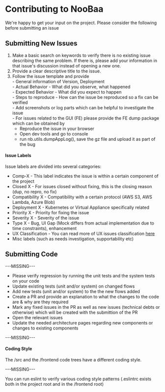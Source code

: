 Contributing to NooBaa
===========

We're happy to get your input on the project. Please consider the following before submitting an issue  


## Submitting New Issues


   1. Make a basic search on keywords to verify there is no existing issue describing the same problem. If there is, please add your information in that issue's discussion instead of opening a new one.
   2. Provide a clear descriptive title to the issue.  
   3. Follow the issue template and provide  
     - General information of Version, Deployment  
     - Actual Behavior - What did you observe, what happened  
     - Expected Behavior - What did you expect to happen  
     - Steps to reproduce - How can the issue be reproduced so a fix can be verified  
     - Add screenshots or log parts which can be helpful to investigate the issue  
     - For issues related to the GUI (FE) please provide the FE dump package which can be obtained by  
       - Reproduce the issue in your browser  
       - Open dev tools and go to console  
       - run nb.utils.dumpAppLog(), save the gz file and upload it as part of the bug  

#### Issue Labels
Issue labels are divided into several categories:  
  - Comp-X - This label indicates the issue is within a certain component of the project  
  - Closed X - For issues closed without fixing, this is the closing reason (dup, no repro, no fix)  
  - Compatibility X - Compatibility with a certain protocol (AWS S3, AWS Lambda, Azure Blob)  
  - Deployment X - Kubernetes or Virtual Appliance specifically related  
  - Priority X - Priority for fixing the issue  
  - Severity X - Severity of the issue  
  - Type X - Bug, UI Gap (Mock differs from actual implementation due to time constraints), enhancement  
  - UX Classification - You can read more of UX issues classification [here](https://github.com/noobaa/noobaa-core/wiki/UX-Issues)  
  - Misc labels (such as needs investigation, supportability etc)


## Submitting Code
---MISSING---  


- Please verify regression by running the unit tests and the system tests on your code  
- Update existing tests (unit and/or system) on changed flows  
- Add new tests (unit and/or system) to the the new flows added  
- Create a PR and provide an explanation to what the changes to the code are & why are they required  
- Mark any fixed issues in the PR as well as new issues (technical debts or otherwise) which will be created with the submittion of the PR  
- Open the relevant issues   
- Update the needed architecture pages regarding new components or changes to existing components  


---MISSING---

#### Coding Style
The /src and the /frontend code trees have a different coding style.


---MISSING---

You can run eslint to verify various coding style patterns (.eslintrc exists both in the project root and in the /frontend root)
